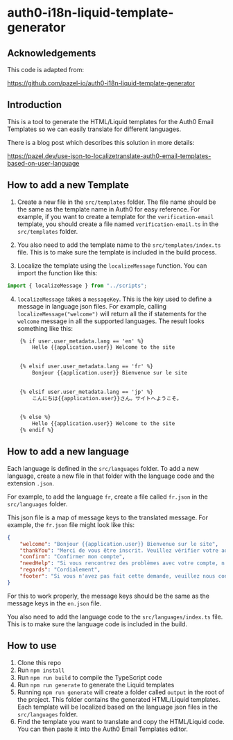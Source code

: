 # auth0-i18n-liquid-template-generator

## Acknowledgements

This code is adapted from:

https://github.com/pazel-io/auth0-i18n-liquid-template-generator

## Introduction

This is a tool to generate the HTML/Liquid templates for the Auth0 Email Templates so we can easily translate for different languages.

There is a blog post which describes this solution in more details:

https://pazel.dev/use-json-to-localizetranslate-auth0-email-templates-based-on-user-language

## How to add a new Template

1. Create a new file in the `src/templates` folder. The file name should be the same as the template name in Auth0 for easy reference.
For example, if you want to create a template for the `verification-email` template, you should create a file named `verification-email.ts` in the `src/templates` folder.

2. You also need to add the template name to the `src/templates/index.ts` file. This is to make sure the template is included in the build process.

3. Localize the template using the `localizeMessage` function. You can import the function like this:

```typescript
import { localizeMessage } from "../scripts";
```

4. `localizeMessage` takes a `messageKey`. This is the key used to define a message in language json files. For example, calling `localizeMessage("welcome")` will return all the if statements for the `welcome` message in all the supported languages. The result looks something like this:

```html
    {% if user.user_metadata.lang == 'en' %}
        Hello {{application.user}} Welcome to the site
    

    {% elsif user.user_metadata.lang == 'fr' %}
        Bonjour {{application.user}} Bienvenue sur le site
    

    {% elsif user.user_metadata.lang == 'jp' %}
        こんにちは{{application.user}}さん。サイトへようこそ。
    

    {% else %}
        Hello {{application.user}} Welcome to the site
    {% endif %}
```

## How to add a new language

Each language is defined in the `src/languages` folder.
To add a new language, create a new file in that folder with the language code and the extension `.json`.

For example, to add the language `fr`, create a file called `fr.json` in the `src/languages` folder.

This json file is a map of message keys to the translated message. For example, the `fr.json` file might look like this:

```json
{
    "welcome": "Bonjour {{application.user}} Bienvenue sur le site",
    "thankYou": "Merci de vous être inscrit. Veuillez vérifier votre adresse e-mail en cliquant sur le lien suivant:",
    "confirm": "Confirmer mon compte",
    "needHelp": "Si vous rencontrez des problèmes avec votre compte, n'hésitez pas à nous contacter en répondant à ce mail.",
    "regards": "Cordialement",
    "footer": "Si vous n'avez pas fait cette demande, veuillez nous contacter en répondant à ce mail."
}
```

For this to work properly, the message keys should be the same as the message keys in the `en.json` file.

You also need to add the language code to the `src/languages/index.ts` file. This is to make sure the language code is included in the build.

## How to use

1. Clone this repo
2. Run `npm install`
3. Run `npm run build` to compile the TypeScript code
4. Run `npm run generate` to generate the Liquid templates
5. Running `npm run generate` will create a folder called `output` in the root of the project. This folder contains the generated HTML/Liquid templates. Each template will be localized based on the language json files in the `src/languages` folder.
6. Find the template you want to translate and copy the HTML/Liquid code. You can then paste it into the Auth0 Email Templates editor.

